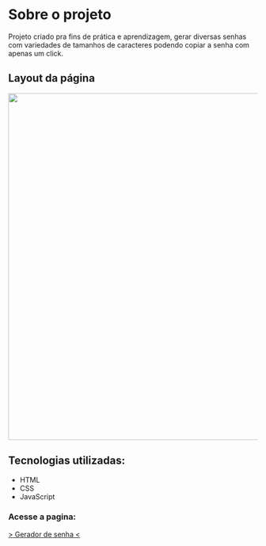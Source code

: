 # Sobre o projeto

Projeto criado pra fins de prática e aprendizagem, gerar diversas senhas com variedades de tamanhos de caracteres podendo copiar a senha com apenas um click.

## Layout da página

<div align="center">
<img src="https://user-images.githubusercontent.com/23111969/176183897-2b7009e1-a766-48f9-9052-72671bc9c314.png" width="700px"/>
</div>

## Tecnologias utilizadas:
+ HTML
+ CSS
+ JavaScript

### Acesse a pagina: 
<a href="https://andersonbrunu.github.io/Gerador-de-Senha/"> > Gerador de senha < </a>
